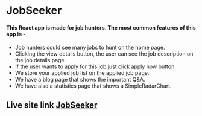 # **JobSeeker**

#### This React app is made for job hunters. The most common features of this app is -

- Job hunters could see many jobs to hunt on the home page.
- Clicking the view details button, the user can see the job description on the job details page.
- If the user wants to apply for this job just click apply now button.
- We store your applied job list on the applied job page.
- We have a blog page that shows the important Q&A.
- We have also a statistics page that shows a SimpleRadarChart.

## Live site link [JobSeeker]()
